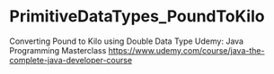 # PrimitiveDataTypes_PoundToKilo
Converting Pound to Kilo using Double Data Type
Udemy: Java Programming Masterclass
https://www.udemy.com/course/java-the-complete-java-developer-course
